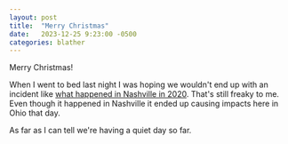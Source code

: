```yaml
---
layout: post
title:  "Merry Christmas"
date:   2023-12-25 9:23:00 -0500
categories: blather
---
```

Merry Christmas!

When I went to bed last night I was hoping we wouldn't end up with an incident like [what happened in Nashville in 2020](https://simple.wikipedia.org/w/index.php?title=2020_Nashville_bombing&oldid=8516117).  That's still freaky to me.  Even though it happened in Nashville it ended up causing impacts here in Ohio that day.

As far as I can tell we're having a quiet day so far.

